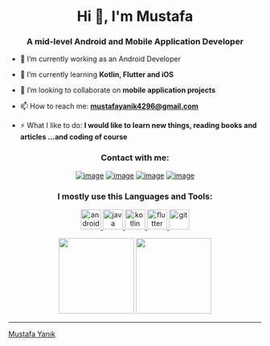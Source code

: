<h1 align="center">Hi 👋, I'm Mustafa 
<h3 align="center">A mid-level Android and Mobile Application Developer</h3>

- 🔭 I’m currently working as an Android Developer

- 🌱 I’m currently learning **Kotlin, Flutter and iOS**

- 👯 I’m looking to collaborate on **mobile application projects**

- 📫 How to reach me: **mustafayanik4296@gmail.com**

- ⚡ What I like to do: **I would like to learn new things, reading books and articles ...and coding of course**

<h3 align="center">Contact with me:</h3>
<div align="center">

[![image](https://img.shields.io/badge/LinkedIn-0077B5?style=for-the-badge&logo=linkedin&logoColor=white)](https://www.linkedin.com/in/mustafa-yanik/)
[![image](https://img.shields.io/badge/Medium-12100E?style=for-the-badge&logo=medium&logoColor=white)](https://medium.com/@mustafayanik/)
[![image](https://img.shields.io/badge/Instagram-E4405F?style=for-the-badge&logo=instagram&logoColor=white)](https://www.instagram.com/mustafa.yanik.my/)
[![image](https://img.shields.io/badge/Gmail-D14836?style=for-the-badge&logo=gmail&logoColor=white)](mailto:mustafayanik4296@gmail.com)
  
</div>

<h3 align="center">I mostly use this Languages and Tools:</h3>

<p align="center"> 
  <a href="https://www.android.com/" target="_blank"> 
    <img src="https://www.freepnglogos.com/uploads/android-logo-png/android-logo-0.png" alt="android" width="40" height="40"/> 
  </a>
  <a href="https://java.com/" target="_blank"> 
    <img src="https://brandslogos.com/wp-content/uploads/images/large/java-logo-1.png" alt="java" width="40" height="40"/> 
  </a> 
  <a href="https://kotlinlang.org/" target="_blank"> 
    <img src="https://brandslogos.com/wp-content/uploads/images/large/kotlin-logo.png" alt="kotlin" width="40" height="40"/> 
  </a>  
  <a href="hhttps://flutter.dev/" target="_blank"> 
    <img src="https://www.kindpng.com/picc/m/355-3557482_flutter-logo-png-transparent-png.png" alt="flutter" width="40" height="40"/> 
  </a> 
  <a href="https://git-scm.com/" target="_blank"> 
    <img src="https://www.vectorlogo.zone/logos/git-scm/git-scm-icon.svg" alt="git" width="40" height="40"/> 
  </a>
</p>

<p align= "center">
  <img height= "150" src="https://github-readme-stats.vercel.app/api?username=mustafaynk&theme=react&show_icons=true&include_all_commits=true" />
  <img height= "150" src="https://github-readme-stats.vercel.app/api/top-langs/?username=mustafaynk&theme=react&layout=compact" />
</p>

------

[Mustafa Yanık](https://github.com/mustafaynk)
